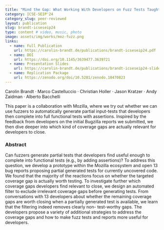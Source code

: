 ```yaml
---
title: "Mind the Gap: What Working With Developers on Fuzz Tests Taught Us About Coverage Gaps"
category: ICSE-SEIP'24
category_slug: peer-reviewed
layout: publication
slug: brandt-icseseip24
type: content # video, music, photo
image: assets/img/works/moz-fuzz.png
links:
  - name: Full Publication
    url: https://carolin-brandt.de/publications/brandt-icseseip24.pdf
  - name: DOI
    url: https://doi.org/10.1145/3639477.3639721
  - name: Presentation Slides
    url: https://carolin-brandt.de/publications/brandt-icseseip24-slides.pdf
  - name: Replication Package
    url: https://zenodo.org/doi/10.5281/zenodo.10470823
---
```


Carolin Brandt · Marco Castelluccio · Christian Holler · Jason Kratzer · Andy Zaidman · Alberto Bacchelli

This paper is a collaboration with Mozilla, where we try out whether we can use fuzzers to automatically generate partial input-tests that developers then complete into full functional tests with assertions.
Inspired by the feedback from developers on the initial Bugzilla reports we submitted, we then dive deeper into which kind of coverage gaps are actually relevant for developers to close.

### Abstract
Can fuzzers generate partial tests that developers find useful enough to complete into functional tests (e.g., by adding assertions)? To address this question, we develop a prototype within the Mozilla ecosystem and open 13 bug reports proposing partial generated tests for currently uncovered code. We found that the majority of the reactions focus on whether the targeted coverage gap is actually worth testing. To investigate further which coverage gaps developers find relevant to close, we design an automated filter to exclude irrelevant coverage gaps before generating tests. From conversations with 13 developers about whether the remaining coverage gaps are worth closing when a partially generated test is available, we learn that the filtering indeed removes clearly non- test-worthy gaps. The developers propose a variety of additional strategies to address the coverage gaps and how to make fuzz tests and reports more useful for developers.
